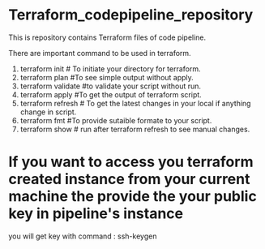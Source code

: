 # Terraform_codepipeline_repository
This is repository contains Terraform files of code pipeline.

There are important command to be used in terraform.

1. terraform init   # To initiate your directory for terraform. 
2. terraform plan   #To see simple output without apply.
3. terraform validate  #to validate your script without run.
4. terraform apply   #To get the output of terraform script.
5. terraform refresh  # To get the latest changes in your local if anything change in script.
6. terraform fmt #To provide sutaible formate to your script.
7. terraform show    # run after terraform refresh to see manual changes.


# If you want to access you terraform created instance from your current machine the provide the your public key in pipeline's instance

you will get key with command   : ssh-keygen

